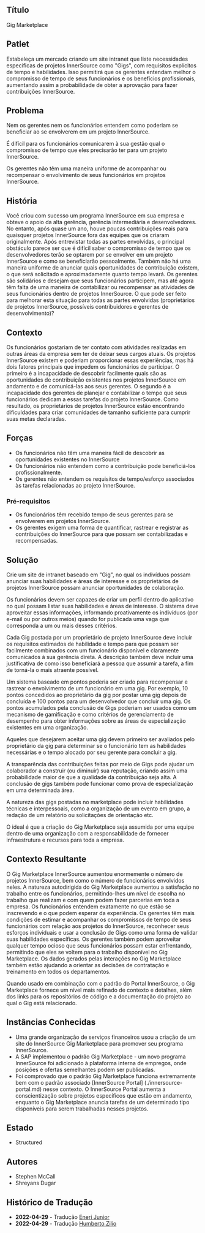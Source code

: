 ## Título

Gig Marketplace

## Patlet  

Estabeleça um mercado criando um site intranet que liste necessidades específicas de projetos InnerSource como "Gigs", com requisitos explícitos de tempo e habilidades. Isso permitirá que os gerentes entendam melhor o compromisso de tempo de seus funcionários e os benefícios profissionais, aumentando assim a probabilidade de obter a aprovação para fazer contribuições InnerSource.

## Problema

Nem os gerentes nem os funcionários entendem como poderiam se beneficiar ao se envolverem em um projeto InnerSource.

É difícil para os funcionários comunicarem à sua gestão qual o compromisso de tempo que eles precisarão ter para um projeto InnerSource.

Os gerentes não têm uma maneira uniforme de acompanhar ou recompensar o envolvimento de seus funcionários em projetos InnerSource.

## História

Você criou com sucesso um programa InnerSource em sua empresa e obteve o apoio da alta gerência, gerência intermediária e desenvolvedores. No entanto, após quase um ano, houve poucas contribuições reais para quaisquer projetos InnerSource fora das equipes que os criaram originalmente. Após entrevistar todas as partes envolvidas, o principal obstáculo parece ser que é difícil saber o compromisso de tempo que os desenvolvedores terão se optarem por se envolver em um projeto InnerSource e como se beneficiarão pessoalmente. Também não há uma maneira uniforme de anunciar quais oportunidades de contribuição existem, o que será solicitado e aproximadamente quanto tempo levará. Os gerentes são solidários e desejam que seus funcionários participem, mas até agora têm falta de uma maneira de contabilizar ou recompensar as atividades de seus funcionários dentro de projetos InnerSource. O que pode ser feito para melhorar esta situação para todas as partes envolvidas (proprietários de projetos InnerSource, possíveis contribuidores e gerentes de desenvolvimento)?

## Contexto

Os funcionários gostariam de ter contato com atividades realizadas em outras áreas da empresa sem ter de deixar seus cargos atuais. Os projetos InnerSource existem e poderiam proporcionar essas experiências, mas há dois fatores principais que impedem os funcionários de participar. O primeiro é a incapacidade de descobrir facilmente quais são as oportunidades de contribuição existentes nos projetos InnerSource em andamento e de comunicá-las aos seus gerentes.  O segundo é a incapacidade dos gerentes de planejar e contabilizar o tempo que seus funcionários dedicam a essas tarefas do projeto InnerSource.  Como resultado, os proprietários de projetos InnerSource estão encontrando dificuldades para criar comunidades de tamanho suficiente para cumprir suas metas declaradas.

## Forças

* Os funcionários não têm uma maneira fácil de descobrir as oportunidades existentes no InnerSource
* Os funcionários não entendem como a contribuição pode beneficiá-los profissionalmente.
* Os gerentes não entendem os requisitos de tempo/esforço associados às tarefas relacionadas ao projeto InnerSource.

### Pré-requisitos

* Os funcionários têm recebido tempo de seus gerentes para se envolverem em projetos InnerSource.
* Os gerentes exigem uma forma de quantificar, rastrear e registrar as contribuições do InnerSource para que possam ser contabilizadas e recompensadas.

## Solução

Crie um site de intranet baseado em "Gig", no qual os indivíduos possam anunciar suas habilidades e áreas de interesse e os proprietários de projetos InnerSource possam anunciar oportunidades de colaboração.

Os funcionários devem ser capazes de criar um perfil dentro do aplicativo no qual possam listar suas habilidades e áreas de interesse.  O sistema deve aproveitar essas informações, informando proativamente os indivíduos (por e-mail ou por outros meios) quando for publicada uma vaga que corresponda a um ou mais desses critérios.

Cada Gig postada por um proprietário de projeto InnerSource deve incluir os requisitos estimados de habilidade e tempo para que possam ser facilmente combinados com um funcionário disponível e claramente comunicados à sua gerência direta. A descrição também deve incluir uma justificativa de como isso beneficiará a pessoa que assumir a tarefa, a fim de torná-la o mais atraente possível.

Um sistema baseado em pontos poderia ser criado para recompensar e rastrear o envolvimento de um funcionário em uma gig.  Por exemplo, 10 pontos concedidos ao proprietário da gig por postar uma gig depois de concluída e 100 pontos para um desenvolvedor que concluir uma gig. Os pontos acumulados pela conclusão de Gigs poderiam ser usados como um mecanismo de gamificação e como critérios de gerenciamento de desempenho para obter informações sobre as áreas de especialização existentes em uma organização.

Aqueles que desejarem aceitar uma gig devem primeiro ser avaliados pelo proprietário da gig para determinar se o funcionário tem as habilidades necessárias e o tempo alocado por seu gerente para concluir a gig.

A transparência das contribuições feitas por meio de Gigs pode ajudar um colaborador a construir (ou diminuir) sua reputação, criando assim uma probabilidade maior de que a qualidade da contribuição seja alta.  A conclusão de gigs também pode funcionar como prova de especialização em uma determinada área.

A natureza das gigs postadas no marketplace pode incluir habilidades técnicas e interpessoais, como a organização de um evento em grupo, a redação de um relatório ou solicitações de orientação etc.

O ideal é que a criação do Gig Marketplace seja assumida por uma equipe dentro de uma organização com a responsabilidade de fornecer infraestrutura e recursos para toda a empresa.

## Contexto Resultante

O Gig Marketplace InnerSource aumentou enormemente o número de projetos InnerSource, bem como o número de funcionários envolvidos neles. A natureza autodirigida do Gig Marketplace aumentou a satisfação no trabalho entre os funcionários, permitindo-lhes um nível de escolha no trabalho que realizam e com quem podem fazer parcerias em toda a empresa.  Os funcionários entendem exatamente no que estão se inscrevendo e o que podem esperar da experiência. Os gerentes têm mais condições de estimar e acompanhar os compromissos de tempo de seus funcionários com relação aos projetos do InnerSource, reconhecer seus esforços individuais e usar a conclusão de Gigs como uma forma de validar suas habilidades específicas.  Os gerentes também podem aproveitar qualquer tempo ocioso que seus funcionários possam estar enfrentando, permitindo que eles se voltem para o trabalho disponível no Gig Marketplace.  Os dados gerados pelas interações no Gig Marketplace também estão ajudando a orientar as decisões de contratação e treinamento em todos os departamentos.

Quando usado em combinação com o padrão do Portal InnerSource, o Gig Marketplace fornece um nível mais refinado de contexto e detalhes, além dos links para os repositórios de código e a documentação do projeto ao qual o Gig está relacionado.

## Instâncias Conhecidas

* Uma grande organização de serviços financeiros usou a criação de um site do InnerSource Gig Marketplace para promover seu programa InnerSource.
* A SAP implementou o padrão Gig Marketplace - um novo programa InnerSource foi adicionado à plataforma interna de empregos, onde posições e ofertas semelhantes podem ser publicadas.
* Foi comprovado que o padrão Gig Marketplace funciona extremamente bem com o padrão associado [InnerSource Portal] (./innersource-portal.md) nesse contexto.  O InnerSource Portal aumenta a conscientização sobre projetos específicos que estão em andamento, enquanto o Gig Marketplace anuncia tarefas de um determinado tipo disponíveis para serem trabalhadas nesses projetos.

## Estado

* Structured

## Autores

* Stephen McCall
* Shreyans Dugar

## Histórico de Tradução

- **2022-04-29** - Tradução [Eneri Junior](https://github.com/jrcosta)
- **2022-04-29** - Tradução [Humberto Zilio](https://github.com/zilio)
